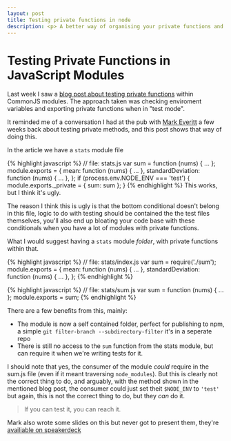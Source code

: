 ```yaml
---
layout: post
title: Testing private functions in node
description: <p> A better way of organising your private functions and testing them </p>
---
```


# Testing Private Functions in JavaScript Modules

Last week I saw a [blog post about testing private functions](http://engineering.clever.com/2014/07/29/testing-private-functions-in-javascript-modules) within CommonJS modules. The approach taken was checking enviroment variables and exporting private functions when in "test mode".

It reminded me of a conversation I had at the pub with [Mark Everitt](https://twitter.com/qubyte) a few weeks back about testing private methods, and this post shows that way of doing this.

In the article we have a `stats` module file

{% highlight javascript %}
// file: stats.js
var sum = function (nums) { ... };
module.exports = {
  mean: function (nums) { ... },
  standardDeviation: function (nums) { ... },
};
if (process.env.NODE_ENV === 'test') {
  module.exports._private = { sum: sum };
}
{% endhighlight %}
This works, but I think it's ugly.

The reason I think this is ugly is that the bottom conditional doesn't belong in this file, logic to do with testing should be contained the the test files themselves, you'll also end up bloating your code base with these conditionals when you have a lot of modules with private functions.

What I would suggest having a `stats` module *folder*, with private functions within that.

{% highlight javascript %}
// file: stats/index.js
var sum = require('./sum');
module.exports = {
  mean: function (nums) { ... },
  standardDeviation: function (nums) { ... },
};
{% endhighlight %}

{% highlight javascript %}
// file: stats/sum.js
var sum = function (nums) { ... };
module.exports = sum;
{% endhighlight %}

There are a few benefits from this, mainly:

 - The module is now a self contained folder, perfect for publishing to npm, a simple `git filter-branch --subdirectory-filter` it's in a seperate repo
 - There is still no access to the `sum` function from the stats module, but can require it when we're writing tests for it.
 
I should note that yes, the consumer of the module *could* require in the sum.js file (even if it meant traversing `node_modules`). But this is clearly not the correct thing to do, and arguably, with the method shown in the mentioned blog post, the consumer could just set theit `$NODE_ENV` to `'test'` but again, this is not the correct thing to do, but they *can* do it. 

 > If you can test it, you can reach it.
 
Mark also wrote some slides on this but never got to present them, they're [availiable on speakerdeck](https://speakerdeck.com/qubyte/writing-testable-private-methods-with-node-dot-js-modules)
